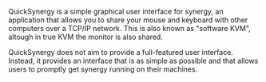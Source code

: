 QuickSynergy is a simple graphical user
interface for synergy, an application that allows you to share
your mouse and keyboard with other computers over a TCP/IP network.
This is also known as "software KVM", altough in true
KVM the monitor is also shared.

QuickSynergy does not aim to provide a full-featured user interface.
Instead, it provides an interface that is as simple as possible and that
allows users to promptly get synergy running on their machines.